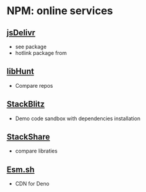 # NPM: online services

## [jsDelivr](https://jsdelivr.com)

- see package
- hotlink package from
## [libHunt](https://libhunt.com)

- Compare repos

## [StackBlitz](https://stackblitz.com)

- Demo code sandbox with dependencies installation

## [StackShare](https://stackshare.io)

- compare libraties

## [Esm.sh](https://esm.sh)

- CDN for Deno